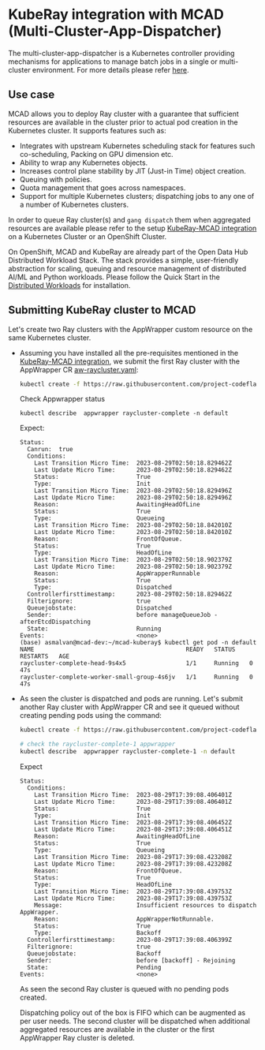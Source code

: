# KubeRay integration with MCAD (Multi-Cluster-App-Dispatcher)

The multi-cluster-app-dispatcher is a Kubernetes controller providing mechanisms for applications to manage batch jobs in a single or multi-cluster environment. For more details please refer [here](https://github.com/IBM/multi-cluster-app-dispatcher).

## Use case

MCAD allows you to deploy Ray cluster with a guarantee that sufficient resources are available in the cluster prior to actual pod creation in the Kubernetes cluster. It supports features such as:

- Integrates with upstream Kubernetes scheduling stack for features such co-scheduling, Packing on GPU dimension etc.
- Ability to wrap any Kubernetes objects.
- Increases control plane stability by JIT (Just-in Time) object creation.
- Queuing with policies.
- Quota management that goes across namespaces.
- Support for multiple Kubernetes clusters; dispatching jobs to any one of a number of Kubernetes clusters.


In order to queue Ray cluster(s) and `gang dispatch` them when aggregated resources are available please refer to the setup [KubeRay-MCAD integration](https://github.com/IBM/multi-cluster-app-dispatcher/blob/quota-management/doc/usage/examples/kuberay/kuberay-mcad.md) on a Kubernetes Cluster or an OpenShift Cluster.

On OpenShift,  MCAD and KubeRay are already part of the Open Data Hub Distributed Workload Stack. The stack provides a simple, user-friendly abstraction for scaling, queuing and resource management of distributed AI/ML and Python workloads. Please follow the Quick Start in the [Distributed Workloads](https://github.com/opendatahub-io/distributed-workloads) for installation.


## Submitting KubeRay cluster to MCAD

Let's create two Ray clusters with the AppWrapper custom resource on the same Kubernetes cluster.

- Assuming you have installed all the pre-requisites mentioned in the [KubeRay-MCAD integration](https://github.com/IBM/multi-cluster-app-dispatcher/blob/quota-management/doc/usage/examples/kuberay/kuberay-mcad.md), we submit the first Ray cluster with the AppWrapper CR [aw-raycluster.yaml](https://github.com/IBM/multi-cluster-app-dispatcher/blob/quota-management/doc/usage/examples/kuberay/config/aw-raycluster.yaml):

  ```bash
  kubectl create -f https://raw.githubusercontent.com/project-codeflare/multi-cluster-app-dispatcher/quota-management/doc/usage/examples/kuberay/config/aw-raycluster.yaml
  ```
  Check Appwrapper status
  ```
  kubectl describe  appwrapper raycluster-complete -n default
  ```

  Expect:
  ```
  Status:
    Canrun:  true
    Conditions:
      Last Transition Micro Time:  2023-08-29T02:50:18.829462Z
      Last Update Micro Time:      2023-08-29T02:50:18.829462Z
      Status:                      True
      Type:                        Init
      Last Transition Micro Time:  2023-08-29T02:50:18.829496Z
      Last Update Micro Time:      2023-08-29T02:50:18.829496Z
      Reason:                      AwaitingHeadOfLine
      Status:                      True
      Type:                        Queueing
      Last Transition Micro Time:  2023-08-29T02:50:18.842010Z
      Last Update Micro Time:      2023-08-29T02:50:18.842010Z
      Reason:                      FrontOfQueue.
      Status:                      True
      Type:                        HeadOfLine
      Last Transition Micro Time:  2023-08-29T02:50:18.902379Z
      Last Update Micro Time:      2023-08-29T02:50:18.902379Z
      Reason:                      AppWrapperRunnable
      Status:                      True
      Type:                        Dispatched
    Controllerfirsttimestamp:      2023-08-29T02:50:18.829462Z
    Filterignore:                  true
    Queuejobstate:                 Dispatched
    Sender:                        before manageQueueJob - afterEtcdDispatching
    State:                         Running
  Events:                          <none>
  (base) asmalvan@mcad-dev:~/mcad-kuberay$ kubectl get pod -n default
  NAME                                           READY   STATUS    RESTARTS   AGE
  raycluster-complete-head-9s4x5                 1/1     Running   0          47s
  raycluster-complete-worker-small-group-4s6jv   1/1     Running   0          47s
  ```

- As seen the cluster is dispatched and pods are running. Let's submit another Ray cluster with AppWrapper CR and see it queued without creating pending pods using the command:
  ```bash
  kubectl create -f https://raw.githubusercontent.com/project-codeflare/multi-cluster-app-dispatcher/quota-management/doc/usage/examples/kuberay/config/aw-raycluster-1.yaml

  # check the raycluster-complete-1 appwrapper
  kubectl describe  appwrapper raycluster-complete-1 -n default
  ``````
  Expect
  ```
  Status:
    Conditions:
      Last Transition Micro Time:  2023-08-29T17:39:08.406401Z
      Last Update Micro Time:      2023-08-29T17:39:08.406401Z
      Status:                      True
      Type:                        Init
      Last Transition Micro Time:  2023-08-29T17:39:08.406452Z
      Last Update Micro Time:      2023-08-29T17:39:08.406451Z
      Reason:                      AwaitingHeadOfLine
      Status:                      True
      Type:                        Queueing
      Last Transition Micro Time:  2023-08-29T17:39:08.423208Z
      Last Update Micro Time:      2023-08-29T17:39:08.423208Z
      Reason:                      FrontOfQueue.
      Status:                      True
      Type:                        HeadOfLine
      Last Transition Micro Time:  2023-08-29T17:39:08.439753Z
      Last Update Micro Time:      2023-08-29T17:39:08.439753Z
      Message:                     Insufficient resources to dispatch AppWrapper.
      Reason:                      AppWrapperNotRunnable.
      Status:                      True
      Type:                        Backoff
    Controllerfirsttimestamp:      2023-08-29T17:39:08.406399Z
    Filterignore:                  true
    Queuejobstate:                 Backoff
    Sender:                        before [backoff] - Rejoining
    State:                         Pending
  Events:                          <none>
  ```

  As seen the second Ray cluster is queued with no pending pods created.

  Dispatching policy out of the box is FIFO which can be augmented as per user needs. The second cluster will be dispatched when additional aggregated resources are available in the cluster or the first AppWrapper Ray cluster is deleted.

